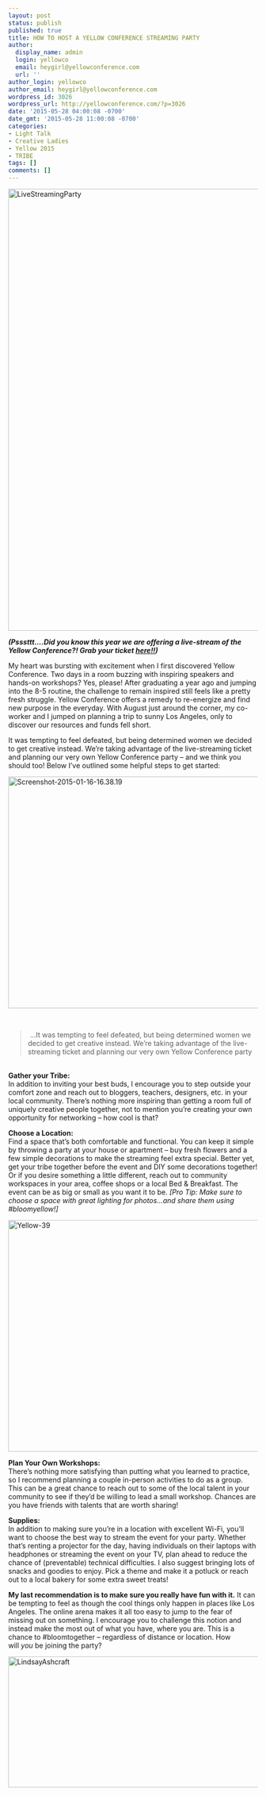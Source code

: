 ```yaml
---
layout: post
status: publish
published: true
title: HOW TO HOST A YELLOW CONFERENCE STREAMING PARTY
author:
  display_name: admin
  login: yellowco
  email: heygirl@yellowconference.com
  url: ''
author_login: yellowco
author_email: heygirl@yellowconference.com
wordpress_id: 3026
wordpress_url: http://yellowconference.com/?p=3026
date: '2015-05-28 04:00:08 -0700'
date_gmt: '2015-05-28 11:00:08 -0700'
categories:
- Light Talk
- Creative Ladies
- Yellow 2015
- TRIBE
tags: []
comments: []
---
```

<p><a href="http://yellowconference.com/wp-content/uploads/2015/05/LiveStreamingParty.jpg"><img class=" size-full wp-image-3033 alignleft" src="http://yellowconference.com/wp-content/uploads/2015/05/LiveStreamingParty.jpg" alt="LiveStreamingParty" width="700" height="891" /></a></p>
<p><strong><em>(Psssttt....Did you know this year we are offering a live-stream of the Yellow Conference?! Grab your ticket <a href="https://ti.to/yellowconference/yellow-conference-2015" target="_blank">here!!</a>)</em></strong></p>
<p>My heart was bursting with excitement when I first discovered Yellow Conference. Two days in a room buzzing with inspiring speakers and hands-on workshops? Yes, please! After graduating a year ago and jumping into the 8-5 routine, the challenge to remain inspired still feels like a pretty fresh struggle. Yellow Conference offers a remedy to re-energize and find new purpose in the everyday. With August just around the corner, my co-worker and I jumped on planning a trip to sunny Los Angeles, only to discover our resources and funds fell short.</p>
<p>It was tempting to feel defeated, but being determined women we decided to get creative instead. We&rsquo;re taking advantage of the live-streaming ticket and planning our very own Yellow Conference party &ndash; and we think you should too! Below I&rsquo;ve outlined some helpful steps to get started:</p>
<p><a href="http://yellowconference.com/wp-content/uploads/2015/01/Screenshot-2015-01-16-16.38.19.png"><img class=" wp-image-1743 alignleft" src="http://yellowconference.com/wp-content/uploads/2015/01/Screenshot-2015-01-16-16.38.19.png" alt="Screenshot-2015-01-16-16.38.19" width="700" height="467" /></a></p>
<p>&nbsp;</p>
<blockquote><p>&nbsp;...It was tempting to feel defeated, but being determined women we decided to get creative instead. We&rsquo;re taking advantage of the live-streaming ticket and planning our very own Yellow Conference party</blockquote><br />
<strong>Gather your Tribe:</strong><br />
In addition to inviting your best buds, I encourage you to step outside your comfort zone and reach out to bloggers, teachers, designers, etc. in your local community. There&rsquo;s nothing more inspiring than getting a room full of uniquely creative people together, not to mention you&rsquo;re creating your own opportunity for networking &ndash; how cool is that?</p>
<p><strong>Choose a Location:</strong><br />
Find a space that&rsquo;s both comfortable and functional. You can keep it simple by throwing a party at your house or apartment &ndash; buy fresh flowers and a few simple decorations to make the streaming feel extra special. Better yet, get your tribe together before the event and DIY some decorations together! Or if you desire something a little different, reach out to community workspaces in your area, coffee shops or a local Bed &amp; Breakfast. The event can be as big or small as you want it to be. <em>[Pro Tip: Make sure to choose a space with great lighting for photos...and share them using #bloomyellow!]</em></p>
<p><a href="http://yellowconference.com/wp-content/uploads/2015/04/Yellow-391.jpg"><img class=" size-full wp-image-2679 alignleft" src="http://yellowconference.com/wp-content/uploads/2015/04/Yellow-391.jpg" alt="Yellow-39" width="700" height="467" /></a></p>
<p><strong>Plan Your Own Workshops:</strong><br />
There&rsquo;s nothing more satisfying than putting what you learned to practice, so I recommend planning a couple in-person activities to do as a group. This can be a great chance to reach out to some of the local talent in your community to see if they&rsquo;d be willing to lead a small workshop. Chances are you have friends with talents that are worth sharing!</p>
<p><strong>Supplies:</strong><br />
In addition to making sure you&rsquo;re in a location with excellent Wi-Fi, you&rsquo;ll want to choose the best way to stream the event for your party. Whether that&rsquo;s renting a projector for the day, having individuals on their laptops with headphones or streaming the event on your TV, plan ahead to reduce the chance of (preventable) technical difficulties. I also suggest bringing lots of snacks and goodies to enjoy. Pick a theme and make it a potluck or reach out to a local bakery for some extra sweet treats!</p>
<p><strong>My last recommendation is to make sure you really have fun with it.</strong> It can be tempting to feel as though the cool things only happen in places like Los Angeles. The online arena makes it all too easy to jump to the fear of missing out on something. I encourage you to challenge this notion and instead make the most out of what you have, where you are. This is a chance to #bloomtogether &ndash; regardless of distance or location. How will&nbsp;<em>you</em>&nbsp;be joining the party?</p>
<p><a href="https://instagram.com/northern_daisy/" target="_blank"><img class="aligncenter size-full wp-image-3027" src="http://yellowconference.com/wp-content/uploads/2015/05/LindsayAshcraft.jpg" alt="LindsayAshcraft" width="700" height="264" /></a></p>
<p>&nbsp;</p>
